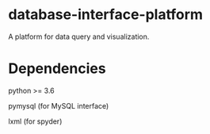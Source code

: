 # database-interface-platform
A platform for data query and visualization.
# Dependencies
python >= 3.6

pymysql (for MySQL interface)

lxml (for spyder)
